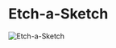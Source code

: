 # Etch-a-Sketch
![Etch-a-Sketch](https://github.com/user-attachments/assets/696b8b83-c885-4fe8-b971-897fd4a33c4b)
